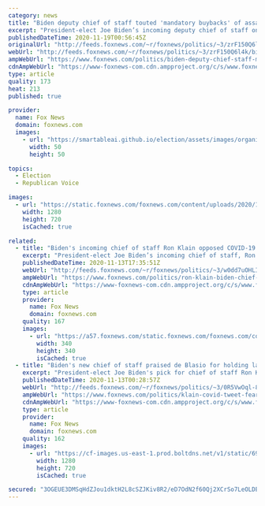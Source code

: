 ```yaml
---
category: news
title: "Biden deputy chief of staff touted 'mandatory buybacks' of assault weapons"
excerpt: "President-elect Joe Biden’s incoming deputy chief of staff once touted a gun control proposal that called for “mandatory” buybacks of certain rifles, as seen in a resurfaced campaign video."
publishedDateTime: 2020-11-19T00:56:45Z
originalUrl: "http://feeds.foxnews.com/~r/foxnews/politics/~3/zrF150Q6l4k/biden-deputy-chief-staff-mandatory-buyback-assault-weapons-gun-control"
webUrl: "http://feeds.foxnews.com/~r/foxnews/politics/~3/zrF150Q6l4k/biden-deputy-chief-staff-mandatory-buyback-assault-weapons-gun-control"
ampWebUrl: "https://www.foxnews.com/politics/biden-deputy-chief-staff-mandatory-buyback-assault-weapons-gun-control.amp"
cdnAmpWebUrl: "https://www-foxnews-com.cdn.ampproject.org/c/s/www.foxnews.com/politics/biden-deputy-chief-staff-mandatory-buyback-assault-weapons-gun-control.amp"
type: article
quality: 173
heat: 213
published: true

provider:
  name: Fox News
  domain: foxnews.com
  images:
    - url: "https://smartableai.github.io/election/assets/images/organizations/foxnews.com-50x50.jpg"
      width: 50
      height: 50

topics:
  - Election
  - Republican Voice

images:
  - url: "https://static.foxnews.com/foxnews.com/content/uploads/2020/11/Jen-OMalley-Dillon-is-the-Biden-Campaign-Manager-1.jpg"
    width: 1280
    height: 720
    isCached: true

related:
  - title: "Biden's incoming chief of staff Ron Klain opposed COVID-19 lockdowns early in pandemic"
    excerpt: "President-elect Joe Biden’s incoming chief of staff, Ron Klain, once slammed the use of the word “lockdown” in the early days of the coronavirus pandemic in comments that have resurfaced in light of new calls for more restrictions to combat the spread of the virus. "
    publishedDateTime: 2020-11-13T17:35:51Z
    webUrl: "http://feeds.foxnews.com/~r/foxnews/politics/~3/w0dd7uOHLI8/ron-klain-biden-chief-of-staff-coronavirus-lockdowns-pandemic"
    ampWebUrl: "https://www.foxnews.com/politics/ron-klain-biden-chief-of-staff-coronavirus-lockdowns-pandemic.amp"
    cdnAmpWebUrl: "https://www-foxnews-com.cdn.ampproject.org/c/s/www.foxnews.com/politics/ron-klain-biden-chief-of-staff-coronavirus-lockdowns-pandemic.amp"
    type: article
    provider:
      name: Fox News
      domain: foxnews.com
    quality: 167
    images:
      - url: "https://a57.foxnews.com/static.foxnews.com/foxnews.com/content/uploads/2020/10/340/340/brooke-singman-headshot.jpg?ve=1&tl=1"
        width: 340
        height: 340
        isCached: true
  - title: "Biden's new chief of staff praised de Blasio for holding large dinner to put COVID fears to rest"
    excerpt: "President-elect Joe Biden's pick for chief of staff Ron Klain previously decried a \"fear epidemic\" at the beginning of the COVID-19 outbreak, and praised New York City Mayor Bill de Blasio for participating in a large dinner in Queens."
    publishedDateTime: 2020-11-13T00:28:57Z
    webUrl: "http://feeds.foxnews.com/~r/foxnews/politics/~3/0R5VwOql-8g/klain-covid-tweet-fear-epidemic-nyc"
    ampWebUrl: "https://www.foxnews.com/politics/klain-covid-tweet-fear-epidemic-nyc.amp"
    cdnAmpWebUrl: "https://www-foxnews-com.cdn.ampproject.org/c/s/www.foxnews.com/politics/klain-covid-tweet-fear-epidemic-nyc.amp"
    type: article
    provider:
      name: Fox News
      domain: foxnews.com
    quality: 162
    images:
      - url: "https://cf-images.us-east-1.prod.boltdns.net/v1/static/694940094001/3a54c7ce-bf86-4534-ad75-337c9f985a82/8d32a57a-c1f1-4927-be8a-33f4a292438b/1280x720/match/image.jpg"
        width: 1280
        height: 720
        isCached: true

secured: "3OGEUE3DMSqHdZJou1dktH2L8cSZJKiv8R2/eD7OdN2f60Qj2XCrSo7LeOLDEw7QwqJmvEXe5DLsgs2qPNKgoE8OIfm36J50HMeMhaGqvV/qlhoxIzQSAegbuDDxuBfS+noSAFdTuGJ66Ec+xwUIuYmZvci6rMs1yD6UQPv3jiNKFGfFWg1GI8hiYeuoxCQX5uZao0eXyKS0CWE7JcjFrpPDDmCKlQIy4MXWQpejALTx5XUe0lOv3ktKZ3Wr3bPpfjBq1qlhd+dfmDrUC8M3dIMSIREsSN6nXCNfyfbXhAmWEJekdareJ7VU62Qlkc5azikbOb1wYTRygQVI1jxcMozfQa5m0eQ0yQodQNbxMSY=;vkvivm3TZ9xClu0nUukRGQ=="
---
```


